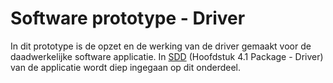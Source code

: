 
# Software prototype - Driver

In dit prototype is de opzet en de werking van de driver gemaakt voor de daadwerkelijke software applicatie. In [SDD](https://github.com/LukevLuijn/robox_docs/blob/main/design/sdd_sw/sdd_software.pdf) (Hoofdstuk 4.1 Package - Driver) van de applicatie wordt diep ingegaan op dit onderdeel.